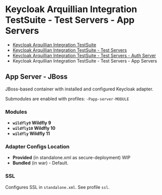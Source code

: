 # Keycloak Arquillian Integration TestSuite - Test Servers - App Servers

- [Keycloak Arquillian Integration TestSuite](../../README.md)
- [Keycloak Arquillian Integration TestSuite - Test Servers](../README.md)
- [Keycloak Arquillian Integration TestSuite - Test Servers - Auth Server](../auth-server/README.md)
- Keycloak Arquillian Integration TestSuite - Test Servers - App Servers

## App Server - JBoss

JBoss-based container with installed and configured Keycloak adapter.

Submodules are enabled with profiles: `-Papp-server-MODULE`

### Modules

* __`wildfly9` Wildfly 9__
* __`wildfly10` Wildfly 10__
* __`wildfly` Wildfly 11__

### Adapter Configs Location

* __Provided__ (in standalone.xml as secure-deployment) WIP
* __Bundled__ (in war) - Default.

### SSL

Configures SSL in `standalone.xml`. See profile `ssl`.
